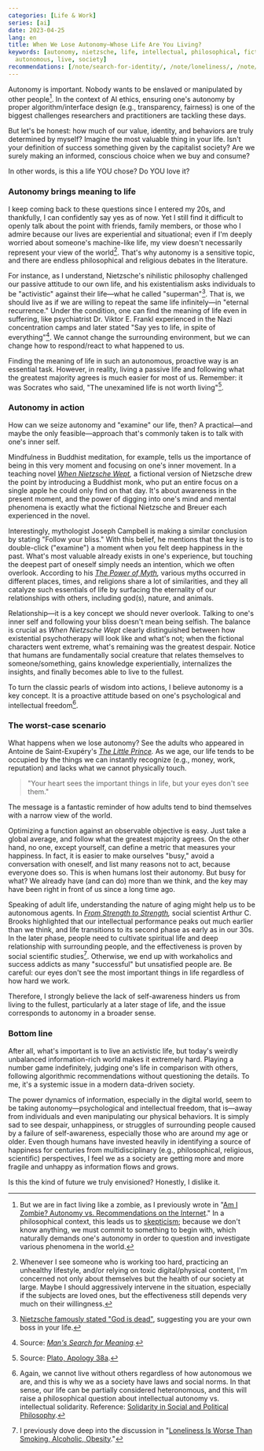 ```yaml
---
categories: [Life & Work]
series: [ai]
date: 2023-04-25
lang: en
title: When We Lose Autonomy—Whose Life Are You Living?
keywords: [autonomy, nietzsche, life, intellectual, philosophical, fiction, happiness,
  autonomous, live, society]
recommendations: [/note/search-for-identity/, /note/loneliness/, /note/autonomy-vs-algorithmic-recommendation/]
---
```


Autonomy is important. Nobody wants to be enslaved or manipulated by other people[^1]. In the context of AI ethics, ensuring one's autonomy by proper algorithm/interface design (e.g., transparency, fairness) is one of the biggest challenges researchers and practitioners are tackling these days.

But let's be honest: how much of our value, identity, and behaviors are truly determined by myself? Imagine the most valuable thing in your life. Isn't your definition of success something given by the capitalist society? Are we surely making an informed, conscious choice when we buy and consume?

In other words, is this a life YOU chose? Do YOU love it?

### Autonomy brings meaning to life

I keep coming back to these questions since I entered my 20s, and thankfully, I can confidently say yes as of now. Yet I still find it difficult to openly talk about the point with friends, family members, or those who I admire because our lives are experiential and situational; even if I'm deeply worried about someone's machine-like life, my view doesn't necessarily represent your view of the world[^2]. That's why autonomy is a sensitive topic, and there are endless philosophical and religious debates in the literature.

For instance, as I understand, Nietzsche's nihilistic philosophy challenged our passive attitude to our own life, and his existentialism asks individuals to be "activistic" against their life—what he called "superman"[^3]. That is, we should live as if we are willing to repeat the same life infinitely—in "eternal recurrence." Under the condition, one can find the meaning of life even in suffering, like psychiatrist Dr. Viktor E. Frankl experienced in the Nazi concentration camps and later stated "Say yes to life, in spite of everything"[^4]. We cannot change the surrounding environment, but we can change how to respond/react to what happened to us.

Finding the meaning of life in such an autonomous, proactive way is an essential task. However, in reality, living a passive life and following what the greatest majority agrees is much easier for most of us. Remember: it was Socrates who said, "The unexamined life is not worth living"[^5].

### Autonomy in action

How can we seize autonomy and "examine" our life, then? A practical—and maybe the only feasible—approach that's commonly taken is to talk with one's inner self.

Mindfulness in Buddhist meditation, for example, tells us the importance of being in this very moment and focusing on one's inner movement. In a teaching novel *[When Nietzsche Wept](https://www.goodreads.com/review/show/5129444010),* a fictional version of Nietzsche drew the point by introducing a Buddhist monk, who put an entire focus on a single apple he could only find on that day. It's about awareness in the present moment, and the power of digging into one's mind and mental phenomena is exactly what the fictional Nietzsche and Breuer each experienced in the novel.

Interestingly, mythologist Joseph Campbell is making a similar conclusion by stating "Follow your bliss." With this belief, he mentions that the key is to double-click ("examine") a moment when you felt deep happiness in the past. What's most valuable already exists in one's experience, but touching the deepest part of oneself simply needs an intention, which we often overlook. According to his *[The Power of Myth](https://www.goodreads.com/review/show/5403104366),* various myths occurred in different places, times, and religions share a lot of similarities, and they all catalyze such essentials of life by surfacing the eternality of our relationships with others, including god(s), nature, and animals.

Relationship—it is a key concept we should never overlook. Talking to one's inner self and following your bliss doesn't mean being selfish. The balance is crucial as *When Nietzsche Wept* clearly distinguished between how existential psychotherapy will look like and what's not; when the fictional characters went extreme, what's remaining was the greatest despair. Notice that humans are fundamentally social creature that relates themselves to someone/something, gains knowledge experientially, internalizes the insights, and finally becomes able to live to the fullest.

To turn the classic pearls of wisdom into actions, I believe autonomy is a key concept. It is a proactive attitude based on one's psychological and intellectual freedom[^6].

### The worst-case scenario

What happens when we lose autonomy? See the adults who appeared in Antoine de Saint-Exupéry's *[The Little Prince](https://www.goodreads.com/review/show/5472761926).* As we age, our life tends to be occupied by the things we can instantly recognize (e.g., money, work, reputation) and lacks what we cannot physically touch.

> "Your heart sees the important things in life, but your eyes don't see them."

The message is a fantastic reminder of how adults tend to bind themselves with a narrow view of the world.

Optimizing a function against an observable objective is easy. Just take a global average, and follow what the greatest majority agrees. On the other hand, no one, except yourself, can define a metric that measures your happiness. In fact, it is easier to make ourselves "busy," avoid a conversation with oneself, and list many reasons not to act, because everyone does so. This is when humans lost their autonomy. But busy for what? We already have (and can do) more than we think, and the key may have been right in front of us since a long time ago.

Speaking of adult life, understanding the nature of aging might help us to be autonomous agents. In *[From Strength to Strength](https://www.goodreads.com/review/show/5404518876),* social scientist Arthur C. Brooks highlighted that our intellectual performance peaks out much earlier than we think, and life transitions to its second phase as early as in our 30s. In the later phase, people need to cultivate spiritual life and deep relationship with surrounding people, and the effectiveness is proven by social scientific studies[^7]. Otherwise, we end up with workaholics and success addicts as many "successful" but unsatisfied people are. Be careful: our eyes don't see the most important things in life regardless of how hard we work.

Therefore, I strongly believe the lack of self-awareness hinders us from living to the fullest, particularly at a later stage of life, and the issue corresponds to autonomy in a broader sense.

### Bottom line

After all, what's important is to live an activistic life, but today's weirdly unbalanced information-rich world makes it extremely hard. Playing a number game indefinitely, judging one's life in comparison with others, following algorithmic recommendations without questioning the details. To me, it's a systemic issue in a modern data-driven society.

The power dynamics of information, especially in the digital world, seem to be taking autonomy—psychological and intellectual freedom, that is—away from individuals and even manipulating our physical behaviors.  It is simply sad to see despair, unhappiness, or struggles of surrounding people caused by a failure of self-awareness, especially those who are around my age or older. Even though humans have invested heavily in identifying a source of happiness for centuries from multidisciplinary (e.g., philosophical, religious, scientific) perspectives, I feel we as a society are getting more and more fragile and unhappy as information flows and grows.

Is this the kind of future we truly envisioned? Honestly, I dislike it.

[^1]: But we are in fact living like a zombie, as I previously wrote in "[Am I Zombie? Autonomy vs. Recommendations on the Internet](/note/autonomy-vs-algorithmic-recommendation/)." In a philosophical context, this leads us to [skepticism](https://plato.stanford.edu/entries/skepticism/); because we don't know anything, we must commit to something to begin with, which naturally demands one's autonomy in order to question and investigate various phenomena in the world.
[^2]: Whenever I see someone who is working too hard, practicing an unhealthy lifestyle, and/or relying on toxic digital/physical content, I'm concerned not only about themselves but the health of our society at large. Maybe I should aggressively intervene in the situation, especially if the subjects are loved ones, but the effectiveness still depends very much on their willingness.
[^3]: [Nietzsche famously stated "God is dead"](https://plato.stanford.edu/entries/nietzsche/), suggesting you are your own boss in your life.
[^4]: Source: *[Man's Search for Meaning](https://www.goodreads.com/review/show/5129446106).*
[^5]: Source: [Plato, Apology 38a](https://plato.stanford.edu/entries/socrates/).
[^6]: Again, we cannot live without others regardless of how autonomous we are, and this is why we as a society have laws and social norms. In that sense, our life can be partially considered heteronomous, and this will raise a philosophical question about intellectual autonomy vs. intellectual solidarity. Reference: [Solidarity in Social and Political Philosophy](https://plato.stanford.edu/entries/solidarity/).
[^7]: I previously dove deep into the discussion in "[Loneliness Is Worse Than Smoking, Alcoholic, Obesity](/note/loneliness/)."
